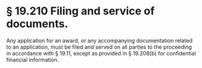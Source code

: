 # § 19.210   Filing and service of documents.

Any application for an award, or any accompanying documentation related to an application, must be filed and served on all parties to the proceeding in accordance with § 19.11, except as provided in § 19.208(b) for confidential financial information.






